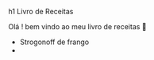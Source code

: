 h1 Livro de Receitas 





Olá ! bem vindo ao meu livro de receitas :call_me_hand:



- Strogonoff de frango
- 
